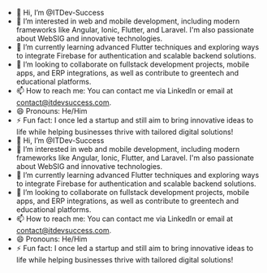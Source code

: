 - 👋 Hi, I’m @ITDev-Success  
- 👀 I’m interested in web and mobile development, including modern frameworks like Angular, Ionic, Flutter, and Laravel. I'm also passionate about WebSIG and innovative technologies.  
- 🌱 I’m currently learning advanced Flutter techniques and exploring ways to integrate Firebase for authentication and scalable backend solutions.  
- 💞️ I’m looking to collaborate on fullstack development projects, mobile apps, and ERP integrations, as well as contribute to greentech and educational platforms.  
- 📫 How to reach me: You can contact me via LinkedIn or email at contact@itdevsuccess.com.  
- 😄 Pronouns: He/Him  
- ⚡ Fun fact: I once led a startup and still aim to bring innovative ideas to life while helping businesses thrive with tailored digital solutions!  
- 👋 Hi, I’m @ITDev-Success  
- 👀 I’m interested in web and mobile development, including modern frameworks like Angular, Ionic, Flutter, and Laravel. I'm also passionate about WebSIG and innovative technologies.  
- 🌱 I’m currently learning advanced Flutter techniques and exploring ways to integrate Firebase for authentication and scalable backend solutions.  
- 💞️ I’m looking to collaborate on fullstack development projects, mobile apps, and ERP integrations, as well as contribute to greentech and educational platforms.  
- 📫 How to reach me: You can contact me via LinkedIn or email at contact@itdevsuccess.com.  
- 😄 Pronouns: He/Him  
- ⚡ Fun fact: I once led a startup and still aim to bring innovative ideas to life while helping businesses thrive with tailored digital solutions!  
